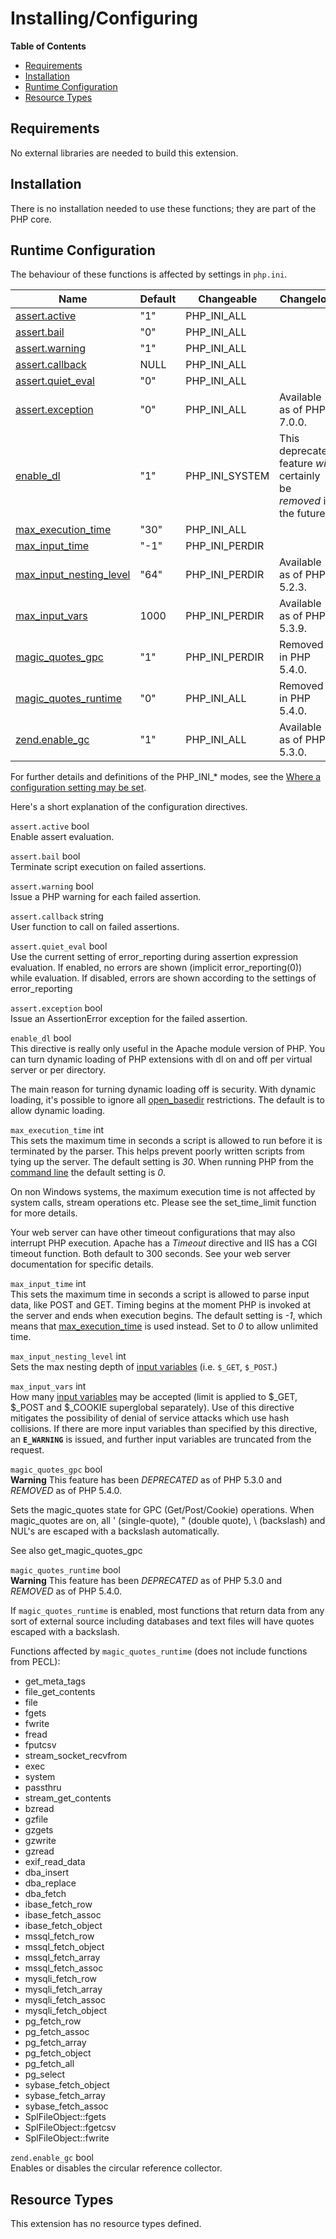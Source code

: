 Installing/Configuring
======================

**Table of Contents**

-   [Requirements](/info/setup.html#Requirements)
-   [Installation](/info/setup.html#Installation)
-   [Runtime Configuration](/info/setup.html#Runtime%20Configuration)
-   [Resource Types](/info/setup.html#Resource%20Types)

Requirements
------------

No external libraries are needed to build this extension.

Installation
------------

There is no installation needed to use these functions; they are part of
the PHP core.

Runtime Configuration
---------------------

The behaviour of these functions is affected by settings in `php.ini`.

| Name                                                                 | Default | Changeable       | Changelog                                                            |
|----------------------------------------------------------------------|---------|------------------|----------------------------------------------------------------------|
| <a href="/info/setup.html#" class="link">assert.active</a>           | "1"     | PHP\_INI\_ALL    |                                                                      |
| <a href="/info/setup.html#" class="link">assert.bail</a>             | "0"     | PHP\_INI\_ALL    |                                                                      |
| <a href="/info/setup.html#" class="link">assert.warning</a>          | "1"     | PHP\_INI\_ALL    |                                                                      |
| <a href="/info/setup.html#" class="link">assert.callback</a>         | NULL    | PHP\_INI\_ALL    |                                                                      |
| <a href="/info/setup.html#" class="link">assert.quiet_eval</a>       | "0"     | PHP\_INI\_ALL    |                                                                      |
| <a href="/info/setup.html#" class="link">assert.exception</a>        | "0"     | PHP\_INI\_ALL    | Available as of PHP 7.0.0.                                           |
| <a href="/info/setup.html#" class="link">enable_dl</a>               | "1"     | PHP\_INI\_SYSTEM | This deprecated feature *will* certainly be *removed* in the future. |
| <a href="/info/setup.html#" class="link">max_execution_time</a>      | "30"    | PHP\_INI\_ALL    |                                                                      |
| <a href="/info/setup.html#" class="link">max_input_time</a>          | "-1"    | PHP\_INI\_PERDIR |                                                                      |
| <a href="/info/setup.html#" class="link">max_input_nesting_level</a> | "64"    | PHP\_INI\_PERDIR | Available as of PHP 5.2.3.                                           |
| <a href="/info/setup.html#" class="link">max_input_vars</a>          | 1000    | PHP\_INI\_PERDIR | Available as of PHP 5.3.9.                                           |
| <a href="/info/setup.html#" class="link">magic_quotes_gpc</a>        | "1"     | PHP\_INI\_PERDIR | Removed in PHP 5.4.0.                                                |
| <a href="/info/setup.html#" class="link">magic_quotes_runtime</a>    | "0"     | PHP\_INI\_ALL    | Removed in PHP 5.4.0.                                                |
| <a href="/info/setup.html#" class="link">zend.enable_gc</a>          | "1"     | PHP\_INI\_ALL    | Available as of PHP 5.3.0.                                           |

For further details and definitions of the PHP\_INI\_\* modes, see the
<a href="/configuration/changes/modes.html" class="xref">Where a configuration setting may be set</a>.

Here's a short explanation of the configuration directives.

`assert.active` <span class="type">bool</span>  
Enable <span class="function">assert</span> evaluation.

`assert.bail` <span class="type">bool</span>  
Terminate script execution on failed assertions.

`assert.warning` <span class="type">bool</span>  
Issue a PHP warning for each failed assertion.

`assert.callback` <span class="type">string</span>  
User function to call on failed assertions.

`assert.quiet_eval` <span class="type">bool</span>  
Use the current setting of <span
class="function">error\_reporting</span> during assertion expression
evaluation. If enabled, no errors are shown (implicit
error\_reporting(0)) while evaluation. If disabled, errors are shown
according to the settings of <span
class="function">error\_reporting</span>

`assert.exception` <span class="type">bool</span>  
Issue an <span class="classname">AssertionError</span> exception for the
failed assertion.

`enable_dl` <span class="type">bool</span>  
This directive is really only useful in the Apache module version of
PHP. You can turn dynamic loading of PHP extensions with <span
class="function">dl</span> on and off per virtual server or per
directory.

The main reason for turning dynamic loading off is security. With
dynamic loading, it's possible to ignore all
<a href="/ini/core.html#ini.open-basedir" class="link">open_basedir</a>
restrictions. The default is to allow dynamic loading.

`max_execution_time` <span class="type">int</span>  
This sets the maximum time in seconds a script is allowed to run before
it is terminated by the parser. This helps prevent poorly written
scripts from tying up the server. The default setting is *30*. When
running PHP from the
<a href="/features/commandline.html" class="link">command line</a> the
default setting is *0*.

On non Windows systems, the maximum execution time is not affected by
system calls, stream operations etc. Please see the <span
class="function">set\_time\_limit</span> function for more details.

Your web server can have other timeout configurations that may also
interrupt PHP execution. Apache has a *Timeout* directive and IIS has a
CGI timeout function. Both default to 300 seconds. See your web server
documentation for specific details.

`max_input_time` <span class="type">int</span>  
This sets the maximum time in seconds a script is allowed to parse input
data, like POST and GET. Timing begins at the moment PHP is invoked at
the server and ends when execution begins. The default setting is *-1*,
which means that
<a href="/info/setup.html#" class="link">max_execution_time</a> is used
instead. Set to *0* to allow unlimited time.

`max_input_nesting_level` <span class="type">int</span>  
Sets the max nesting depth of
<a href="/language/variables/external.html" class="link">input variables</a>
(i.e. `$_GET`, `$_POST`.)

`max_input_vars` <span class="type">int</span>  
How many
<a href="/language/variables/external.html" class="link">input variables</a>
may be accepted (limit is applied to $\_GET, $\_POST and $\_COOKIE
superglobal separately). Use of this directive mitigates the possibility
of denial of service attacks which use hash collisions. If there are
more input variables than specified by this directive, an
**`E_WARNING`** is issued, and further input variables are truncated
from the request.

`magic_quotes_gpc` <span class="type">bool</span>  
**Warning**
This feature has been *DEPRECATED* as of PHP 5.3.0 and *REMOVED* as of
PHP 5.4.0.

Sets the magic\_quotes state for GPC (Get/Post/Cookie) operations. When
magic\_quotes are on, all ' (single-quote), " (double quote), \\
(backslash) and NUL's are escaped with a backslash automatically.

See also <span class="function">get\_magic\_quotes\_gpc</span>

`magic_quotes_runtime` <span class="type">bool</span>  
**Warning**
This feature has been *DEPRECATED* as of PHP 5.3.0 and *REMOVED* as of
PHP 5.4.0.

If `magic_quotes_runtime` is enabled, most functions that return data
from any sort of external source including databases and text files will
have quotes escaped with a backslash.

Functions affected by `magic_quotes_runtime` (does not include functions
from PECL):

-   <span class="function">get\_meta\_tags</span>
-   <span class="function">file\_get\_contents</span>
-   <span class="function">file</span>
-   <span class="function">fgets</span>
-   <span class="function">fwrite</span>
-   <span class="function">fread</span>
-   <span class="function">fputcsv</span>
-   <span class="function">stream\_socket\_recvfrom</span>
-   <span class="function">exec</span>
-   <span class="function">system</span>
-   <span class="function">passthru</span>
-   <span class="function">stream\_get\_contents</span>
-   <span class="function">bzread</span>
-   <span class="function">gzfile</span>
-   <span class="function">gzgets</span>
-   <span class="function">gzwrite</span>
-   <span class="function">gzread</span>
-   <span class="function">exif\_read\_data</span>
-   <span class="function">dba\_insert</span>
-   <span class="function">dba\_replace</span>
-   <span class="function">dba\_fetch</span>
-   <span class="function">ibase\_fetch\_row</span>
-   <span class="function">ibase\_fetch\_assoc</span>
-   <span class="function">ibase\_fetch\_object</span>
-   <span class="function">mssql\_fetch\_row</span>
-   <span class="function">mssql\_fetch\_object</span>
-   <span class="function">mssql\_fetch\_array</span>
-   <span class="function">mssql\_fetch\_assoc</span>
-   <span class="function">mysqli\_fetch\_row</span>
-   <span class="function">mysqli\_fetch\_array</span>
-   <span class="function">mysqli\_fetch\_assoc</span>
-   <span class="function">mysqli\_fetch\_object</span>
-   <span class="function">pg\_fetch\_row</span>
-   <span class="function">pg\_fetch\_assoc</span>
-   <span class="function">pg\_fetch\_array</span>
-   <span class="function">pg\_fetch\_object</span>
-   <span class="function">pg\_fetch\_all</span>
-   <span class="function">pg\_select</span>
-   <span class="function">sybase\_fetch\_object</span>
-   <span class="function">sybase\_fetch\_array</span>
-   <span class="function">sybase\_fetch\_assoc</span>
-   <span class="function">SplFileObject::fgets</span>
-   <span class="function">SplFileObject::fgetcsv</span>
-   <span class="function">SplFileObject::fwrite</span>

`zend.enable_gc` <span class="type">bool</span>  
Enables or disables the circular reference collector.

Resource Types
--------------

This extension has no resource types defined.

